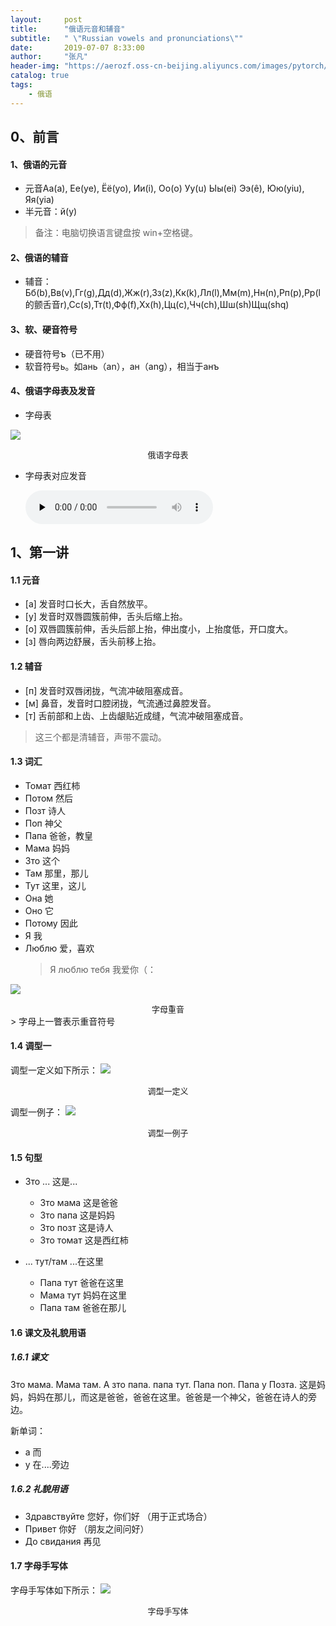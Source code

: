 ```yaml
---
layout:     post
title:      "俄语元音和辅音"
subtitle:   " \"Russian vowels and pronunciations\""
date:       2019-07-07 8:33:00
author:     "张凡"
header-img: "https://aerozf.oss-cn-beijing.aliyuncs.com/images/pytorch/Artificial_network.jpg"
catalog: true
tags:
    - 俄语
---
```

## 0、前言
#### 1、俄语的元音
- 元音Аа(a), Ее(ye), Ёё(yo), Ии(i), Оо(o) Уу(u) Ыы(ei) Ээ(ê), Юю(yiu), Яя(yia)
- 半元音：й(y)

> 备注：电脑切换语言键盘按 win+空格键。

#### 2、俄语的辅音
- 辅音：Бб(b),Вв(v),Гг(g),Дд(d),Жж(r),Зз(z),Кк(k),Лл(l),Мм(m),Нн(n),Рп(p),Рр(l的颤舌音r),Сс(s),Тт(t),Фф(f),Хх(h),Цц(c),Чч(ch),Шш(sh)Щщ(shq)

#### 3、软、硬音符号
- 硬音符号ъ（已不用）
- 软音符号ь。如ань（an），ан（ang），相当于анъ
#### 4、俄语字母表及发音
- 字母表
   
![](http://ru.eyuzhijia.com/wp-content/uploads/2015/12/1234_thumb.jpg)
   <div align="center" markdown="0"><font size="2">俄语字母表</font> </div>
   
- 字母表对应发音
   
   <div markdown="0">
   <audio id="audio" controls="" preload="none">
      <source id="mp3" src="http://ru.eyuzhijia.com/wp-content/uploads/2015/12/%E4%BF%84%E8%AF%AD%E5%AD%97%E6%AF%8D%E8%A1%A8-eyuzhijia.com_.mp3" >
   </audio></div>    
   
## 1、第一讲
#### 1.1 元音
   
- [а]  发音时口长大，舌自然放平。
- [у]  发音时双唇圆簇前伸，舌头后缩上抬。
- [о]  双唇圆簇前伸，舌头后部上抬，伸出度小，上抬度低，开口度大。
- [з]  唇向两边舒展，舌头前移上抬。
   
#### 1.2 辅音
   
- [п] 发音时双唇闭拢，气流冲破阻塞成音。 
- [м]  鼻音，发音时口腔闭拢，气流通过鼻腔发音。
- [т]  舌前部和上齿、上齿龈贴近成缝，气流冲破阻塞成音。
> 这三个都是清辅音，声带不震动。
   
#### 1.3 词汇
   
- Томат  西红柿
- Потом  然后
- Позт  诗人
- Поп  神父
- Папа  爸爸，教皇
- Мама  妈妈
- Зто 这个
- Там 那里，那儿
- Тут 这里，这儿
- Она  她
- Оно  它
- Потому 因此
- Я  我
- Люблю  爱，喜欢
  > Я люблю тебя  我爱你（：
   
![](https://aerozf.oss-cn-beijing.aliyuncs.com/russian_learning/1/aoruohua.png)
   <div align="center" markdown="0"><font size="2">字母重音</font> </div>
> 字母上一瞥表示重音符号
   
#### 1.4 调型一
调型一定义如下所示：
![](https://aerozf.oss-cn-beijing.aliyuncs.com/russian_learning/1/diaoxingyi.png)
   <div align="center" markdown="0"><font size="2">调型一定义</font> </div>
      
调型一例子：
![](https://aerozf.oss-cn-beijing.aliyuncs.com/russian_learning/1/diaoxingyilizi.png)
   <div align="center" markdown="0"><font size="2">调型一例子</font> </div>
      
#### 1.5 句型
- Зто ...   这是...
   - Зто мама   这是爸爸
   - Зто папа   这是妈妈
   - Зто позт   这是诗人
   - Зто томат 这是西红柿
      
- ... тут/там   ...在这里
   - Папа тут  爸爸在这里
   - Мама тут  妈妈在这里
   - Папа там  爸爸在那儿
         
   
#### 1.6 课文及礼貌用语
##### 1.6.1 课文
Зто мама. Мама там. А зто папа. папа тут. Папа поп. Папа у Позта.
这是妈妈，妈妈在那儿，而这是爸爸，爸爸在这里。爸爸是一个神父，爸爸在诗人的旁边。
      
新单词：
- а  而
- у  在....旁边
        
##### 1.6.2 礼貌用语
- Здравствуйте 您好，你们好 （用于正式场合）
- Привет   你好  （朋友之间问好）
- До свидания  再见
      
#### 1.7 字母手写体
字母手写体如下所示：
   ![](https://aerozf.oss-cn-beijing.aliyuncs.com/russian_learning/1/shouxieti1.png)
   <div align="center" markdown="0"><font size="2">字母手写体</font> </div>
        
   
      
   
   
   
   
   
   
   
   
   
   
   
   
   
